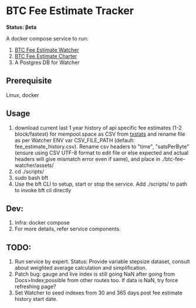 # BTC Fee Estimate Tracker
**Status: βeta**  

A docker compose service to run:
1. [BTC Fee Estimate Watcher](btc-fee-watcher/README.md)
2. [BTC Fee Estimate Charter](btc-fee-charter/README.md)
3. A Postgres DB for Watcher

## Prerequisite
Linux, docker

## Usage
1. download current last 1 year history of api specific fee estimates (1-2 block/fastest) for mempool.space as CSV from [txstats](https://txstats.com/d/000000011/fee-estimation?orgId=1&viewPanel=2&var-source=mempool.space) and rename file as per Watcher ENV var CSV_FILE_PATH (default: fee_estimate_history.csv). Rename csv headers to "time", "satsPerByte" (ensure using CSV UTF-8 format to edit file or else expected and actual headers will give mismatch error even if same), and place in ./btc-fee-watcher/assets/ 
2. cd ./scripts/
3. sudo bash bft <command>
4. Use the bft CLI to setup, start or stop the service. Add ./scripts/ to path to invoke bft cli directly


## Dev:
1. Infra: docker compose
2. For more details, refer service components.

## TODO:

1. Run service by expert. Status: Provide variable stepsize dataset, consult about weighted average calculation and simplification.
2. Patch bug: gauge and live index is still going NaN after going from Docs>Index;possible from other routes too. If data is NaN, try force refreshing page?
3. Set Watcher to seed indexes from 30 and 365 days post fee estimate history start date. 

